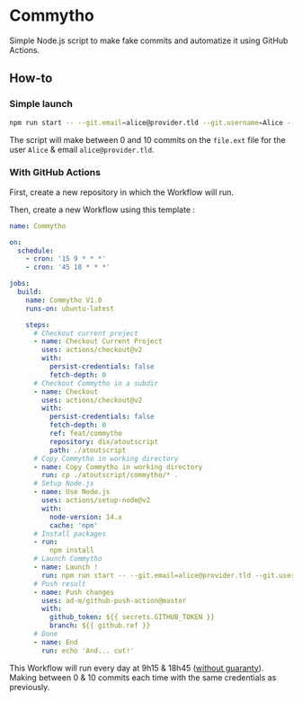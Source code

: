 # Commytho

Simple Node.js script to make fake commits and automatize it using GitHub Actions.

## How-to

### Simple launch

```bash
npm run start -- --git.email=alice@provider.tld --git.username=Alice --outputfile=file.ext
```

The script will make between 0 and 10 commits on the `file.ext` file for the user `Alice` & email `alice@provider.tld`.

### With GitHub Actions

First, create a new repository in which the Workflow will run.

Then, create a new Workflow using this template :

```yaml
name: Commytho

on:
  schedule:
    - cron: '15 9 * * *'
    - cron: '45 18 * * *'

jobs:
  build:
    name: Commytho V1.0
    runs-on: ubuntu-latest

    steps:
      # Checkout current project
      - name: Checkout Current Project
        uses: actions/checkout@v2
        with:
          persist-credentials: false
          fetch-depth: 0
      # Checkout Commytho in a subdir
      - name: Checkout
        uses: actions/checkout@v2
        with:
          persist-credentials: false
          fetch-depth: 0
          ref: feat/commytho
          repository: dix/atoutscript
          path: ./atoutscript
      # Copy Commytho in working directory
      - name: Copy Commytho in working directory
        run: cp ./atoutscript/commytho/* .
      # Setup Node.js
      - name: Use Node.js
        uses: actions/setup-node@v2
        with:
          node-version: 14.x
          cache: 'npm'
      # Install packages  
      - run:
          npm install
      # Launch Commytho
      - name: Launch !
        run: npm run start -- --git.email=alice@provider.tld --git.username=Alice --outputfile=file.ext
      # Push result
      - name: Push changes
        uses: ad-m/github-push-action@master
        with:
          github_token: ${{ secrets.GITHUB_TOKEN }}
          branch: ${{ github.ref }}
      # Done
      - name: End
        run: echo 'And... cut!'
```

This Workflow will run every day at 9h15 &
18h45 ([without guaranty](https://github.com/orgs/community/discussions/27130)). Making between 0 & 10 commits each time
with the same credentials as previously.